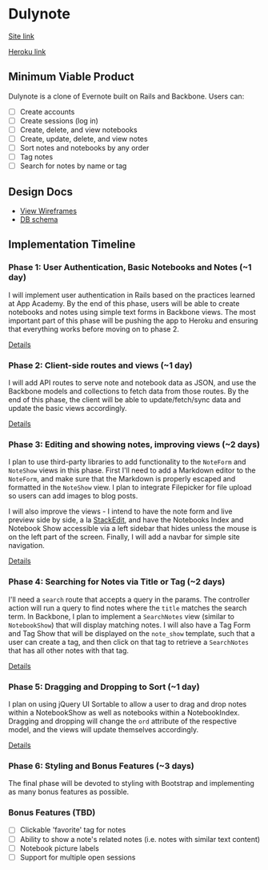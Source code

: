 # Dulynote

[Site link][site]

[Heroku link][heroku]

[site]: http://www.dulynote.io/
[heroku]: https://dulynote.herokuapp.com/

## Minimum Viable Product
Dulynote is a clone of Evernote built on Rails and Backbone. Users can:

- [ ] Create accounts
- [ ] Create sessions (log in)
- [ ] Create, delete, and view notebooks
- [ ] Create, update, delete, and view notes
- [ ] Sort notes and notebooks by any order
- [ ] Tag notes
- [ ] Search for notes by name or tag

## Design Docs
* [View Wireframes][views]
* [DB schema][schema]

[views]: ./docs/views.md
[schema]: ./docs/schema.md

## Implementation Timeline

### Phase 1: User Authentication, Basic Notebooks and Notes (~1 day)
I will implement user authentication in Rails based on the practices learned at
App Academy. By the end of this phase, users will be able to create notebooks and
notes using simple text forms in Backbone views. The most important part of this
phase will be pushing the app to Heroku and ensuring that everything works
before moving on to phase 2.

[Details][phase-one]

### Phase 2: Client-side routes and views (~1 day)
I will add API routes to serve note and notebook data as JSON, and use the Backbone
models and collections to fetch data from those routes. By the end of this
phase, the client will be able to update/fetch/sync data and update the basic views accordingly.

[Details][phase-two]

### Phase 3: Editing and showing notes, improving views (~2 days)
I plan to use third-party libraries to add functionality to the `NoteForm` and
`NoteShow` views in this phase. First I'll need to add a Markdown editor to the
`NoteForm`, and make sure that the Markdown is properly escaped and formatted in
the `NoteShow` view. I plan to integrate Filepicker for file upload so
users can add images to blog posts.

I will also improve the views - I intend to have the note form and live preview side by side,
a la [StackEdit](https://stackedit.io/editor), and have the Notebooks Index and Notebook Show
accessible via a left sidebar that hides unless the mouse is on the left part of the screen. Finally, I will add a navbar for simple site navigation.

[Details][phase-three]

### Phase 4: Searching for Notes via Title or Tag (~2 days)
I'll need a `search` route that accepts a query in the params. The controller
action will run a query to find notes where the `title` matches the search term.
In Backbone, I plan to implement a `SearchNotes` view (similar to `NotebookShow`) that will display matching notes. I will also have a Tag Form and Tag Show that will be displayed on the `note_show` template, such that a user can create a tag, and then click on that tag to retrieve a `SearchNotes` that has all other notes with that tag.

[Details][phase-four]

### Phase 5: Dragging and Dropping to Sort (~1 day)

I plan on using jQuery UI Sortable to allow a user to drag and drop notes within a NotebookShow
as well as notebooks within a NotebookIndex. Dragging and dropping will change the `ord` attribute
of the respective model, and the views will update themselves accordingly.

[Details][phase-five]

### Phase 6: Styling and Bonus Features (~3 days)
The final phase will be devoted to styling with Bootstrap and implementing
as many bonus features as possible.


### Bonus Features (TBD)
- [ ] Clickable 'favorite' tag for notes
- [ ] Ability to show a note's related notes (i.e. notes with similar text content)
- [ ] Notebook picture labels
- [ ] Support for multiple open sessions

[phase-one]: ./docs/phases/phase1.md
[phase-two]: ./docs/phases/phase2.md
[phase-three]: ./docs/phases/phase3.md
[phase-four]: ./docs/phases/phase4.md
[phase-five]: ./docs/phases/phase5.md
